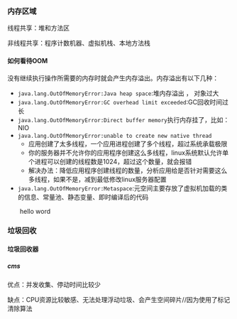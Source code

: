 ### 内存区域

线程共享：堆和方法区

非线程共享：程序计数机器、虚拟机栈、本地方法栈

#### 如何看待OOM

没有继续执行操作所需要的内存时就会产生内存溢出。内存溢出有以下几种：

- `java.lang.OutOfMemoryError:Java heap space`:堆内存溢出 ， 对象过大
- `java.lang.OutOfMemoryError:GC overhead limit exceeded`:GC回收时间过长
- `java.lang.OutOfMemoryError:Direct buffer memory`执行内存挂了，比如：NIO
- `java.lang.OutOfMemoryError:unable to create new native thread`
  - 应用创建了太多线程，一个应用进程创建了多个线程，超过系统承载极限
  - 你的服务器并不允许你的应用程序创建这么多线程，linux系统默认允许单个进程可以创建的线程数是1024，超过这个数量，就会报错
  - 解决办法：降低应用程序创建线程的数量，分析应用给是否针对需要这么多线程，如果不是，减到最低修改linux服务器配置
- `java.lang.OutOfMemoryError:Metaspace`:元空间主要存放了虚拟机加载的类的信息、常量池、静态变量、即时编译后的代码

&emsp;&emsp;hello word



### 垃圾回收

#### 垃圾回收器

##### cms

优点：并发收集、停动时间比较少

缺点：CPU资源比较敏感、无法处理浮动垃圾、会产生空间碎片//因为使用了标记清除算法